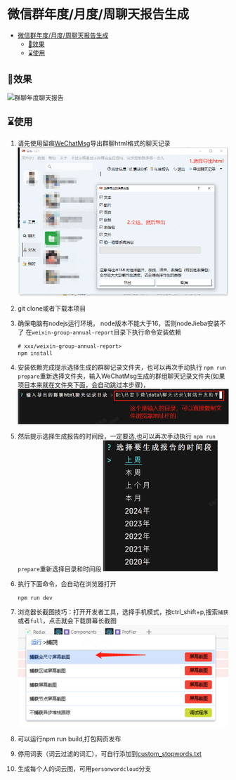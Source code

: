 # 微信群年度/月度/周聊天报告生成
<!-- TOC -->
* [微信群年度/月度/周聊天报告生成](#微信群年度月度周聊天报告生成)
  * [🥤效果](#效果)
  * [⌛使用](#使用)
<!-- TOC -->


## 🥤效果

<img src="https://xue.ccy1994.top/img/20240102-164853.png" title="群聊年度聊天报告" width="500"/>


## ⌛使用
1. 请先使用留痕[WeChatMsg](https://github.com/LC044/WeChatMsg)导出群聊html格式的聊天记录
   ![img.png](docs/img4.png)
2. git clone或者下载本项目
3. 确保电脑有nodejs运行环境， node版本不能大于16，否则nodeJieba安装不了 在`weixin-group-annual-report`目录下执行命令安装依赖
    ```shell
    # xxx/weixin-group-annual-report>
    npm install
    ```
4. 安装依赖完成提示选择生成的群聊记录文件夹，也可以再次手动执行 `npm run prepare`重新选择文件夹，输入WeChatMsg生成的群组聊天记录文件夹(如果项目本来就在文件夹下面，会自动跳过本步骤)，
   ![img.png](docs/imginputdir.png)
5. 然后提示选择生成报告的时间段，一定要选,也可以再次手动执行 `npm run prepare`重新选择目录和时间段
    ![imgselect.png](docs/imgselect.png)
6. 执行下面命令，会自动在浏览器打开
    ```shell
    npm run dev
    ```
7. 浏览器长截图技巧：打开开发者工具，选择手机模式，按ctrl_shift+p,搜索`捕获`或者`full`，点击就会下载屏幕长截图
   ![img.png](docs/img3.png)
8. 可以运行npm run build,打包网页发布

9. 停用词表（词云过滤的词汇），可自行添加到[custom_stopwords.txt](stopwords%2Fcustom_stopwords.txt)

10. 生成每个人的词云图，可用`personwordcloud`分支
